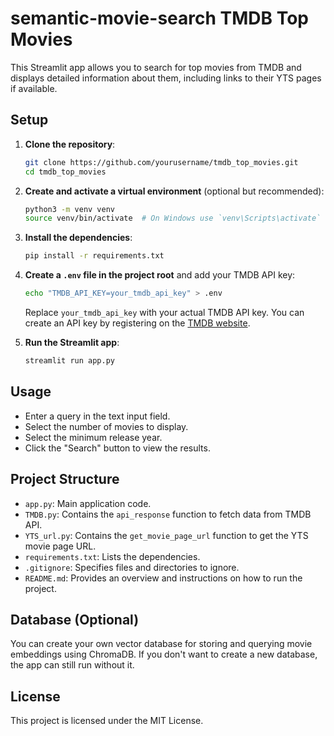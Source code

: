 # semantic-movie-search TMDB Top Movies

This Streamlit app allows you to search for top movies from TMDB and displays detailed information about them, including links to their YTS pages if available.

## Setup

1. **Clone the repository**:
    ```bash
    git clone https://github.com/yourusername/tmdb_top_movies.git
    cd tmdb_top_movies
    ```

2. **Create and activate a virtual environment** (optional but recommended):
    ```bash
    python3 -m venv venv
    source venv/bin/activate  # On Windows use `venv\Scripts\activate`
    ```

3. **Install the dependencies**:
    ```bash
    pip install -r requirements.txt
    ```

4. **Create a `.env` file in the project root** and add your TMDB API key:
    ```bash
    echo "TMDB_API_KEY=your_tmdb_api_key" > .env
    ```
    Replace `your_tmdb_api_key` with your actual TMDB API key. You can create an API key by registering on the [TMDB website](https://www.themoviedb.org/).

5. **Run the Streamlit app**:
    ```bash
    streamlit run app.py
    ```

## Usage

- Enter a query in the text input field.
- Select the number of movies to display.
- Select the minimum release year.
- Click the "Search" button to view the results.

## Project Structure

- `app.py`: Main application code.
- `TMDB.py`: Contains the `api_response` function to fetch data from TMDB API.
- `YTS_url.py`: Contains the `get_movie_page_url` function to get the YTS movie page URL.
- `requirements.txt`: Lists the dependencies.
- `.gitignore`: Specifies files and directories to ignore.
- `README.md`: Provides an overview and instructions on how to run the project.

## Database (Optional)

You can create your own vector database for storing and querying movie embeddings using ChromaDB. If you don't want to create a new database, the app can still run without it.

## License

This project is licensed under the MIT License.
